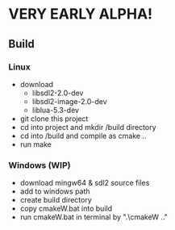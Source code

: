 # VERY EARLY ALPHA!

## Build

### Linux
- download 
	- libsdl2-2.0-dev
	- libsdl2-image-2.0-dev
	- liblua-5.3-dev	
- git clone this project
- cd into project and mkdir /build directory
- cd into /build and compile as cmake ..
- run make


### Windows (WIP)

- download mingw64 & sdl2 source files
- add to windows path
- create build directory
- copy cmakeW.bat into build
- run cmakeW.bat in terminal by ".\cmakeW .."